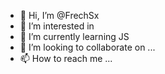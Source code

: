 - 👋 Hi, I’m @FrechSx
- 👀 I’m interested in 
- 🌱 I’m currently learning JS
- 💞️ I’m looking to collaborate on ...
- 📫 How to reach me ...

<!---
FrechSx/FrechSx is a ✨ special ✨ repository because its `README.md` (this file) appears on your GitHub profile.
You can click the Preview link to take a look at your changes.
--->
